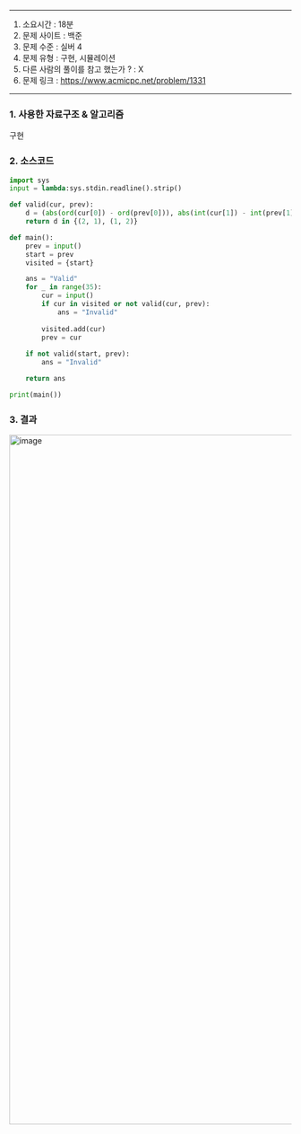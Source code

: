 
---

1. 소요시간 : 18분
2. 문제 사이트 : 백준
3. 문제 수준 : 실버 4
4. 문제 유형 : 구현, 시뮬레이션
5. 다른 사람의 풀이를 참고 했는가 ? : X
6. 문제 링크 : <https://www.acmicpc.net/problem/1331>

---

### 1. 사용한 자료구조 & 알고리즘

구현

### 2. 소스코드

```python
import sys
input = lambda:sys.stdin.readline().strip()

def valid(cur, prev):
    d = (abs(ord(cur[0]) - ord(prev[0])), abs(int(cur[1]) - int(prev[1])))
    return d in {(2, 1), (1, 2)}

def main():
    prev = input()
    start = prev
    visited = {start}

    ans = "Valid"
    for _ in range(35):
        cur = input()
        if cur in visited or not valid(cur, prev):
            ans = "Invalid"
        
        visited.add(cur)
        prev = cur
    
    if not valid(start, prev):
        ans = "Invalid"

    return ans

print(main())
```

### 3. 결과
<img width="1229" alt="image" src="https://github.com/KimNahun/algorithm-1day1solve/assets/46699595/71e2ab84-7e6d-426b-b23e-1d55b110d845">
